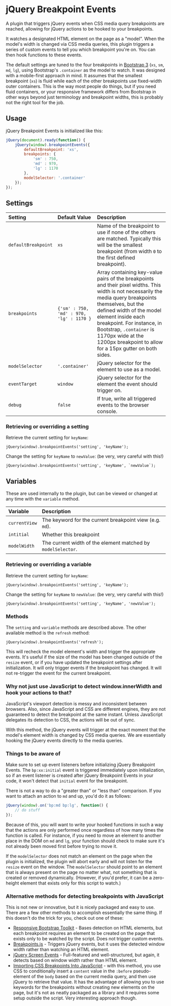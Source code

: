 # jQuery Breakpoint Events #

A plugin that triggers jQuery events when CSS media query breakpoints are reached, allowing for jQuery actions to be hooked to your breakpoints.

It watches a designated HTML element on the page as a "model". When the model's width is changed via CSS media queries, this plugin triggers a series of custom events to tell you which breakpoint you're on. You can then hook functions to these events.

The default settings are tuned to the four breakpoints in [Bootstrap 3](http://getbootstrap.com/) (`xs`, `sm`, `md`, `lg`), using Bootstrap's `.container` as the model to watch. It was designed with a mobile-first approach in mind. It assumes that the smallest breakpoint (`xs`) is fluid while each of the other breakpoints use fixed-width outer containers. This is the way most people do things, but if you need fluid containers, or your responsive framework differs from Bootstrap in other ways beyond just terminology and breakpoint widths, this is probably not the right tool for the job.

## Usage ##

jQuery Breakpoint Events is initialized like this:

```javascript
jQuery(document).ready(function() {
	jQuery(window).breakpointEvents({
		defaultBreakpoint: 'xs',
		breakpoints: {
			'sm' : 750,
			'md' : 970,
			'lg' : 1170
		},
		modelSelector: '.container'
	});
});
```

## Settings ##

| Setting             | Default Value    | Description
|:--------------------|:-----------|:------------
| `defaultBreakpoint` | `xs`       | Name of the breakpoint to use if none of the others are matched. Typically this will be the smallest breakpoint (from width `0` to the first defined breakpoint).
| `breakpoints`       | `{'sm' : 750, 'md' : 970, 'lg' : 1170 }` | Array containing key-value pairs of the breakpoints and their pixel widths. This width is not necessarily the media query breakpoints themselves, but the defined width of the model element inside each breakpoint. For instance, in Bootstrap, `.container` is 1170px wide at the 1200px breakpoint to allow for a 15px gutter on both sides.
| `modelSelector`     | `'.container'` | jQuery selector for the element to use as a model.
| `eventTarget`       | `window`   | jQuery selector for the element the event should trigger on.
| `debug`             | `false`      | If true, write all triggered events to the browser console.


### Retrieving or overriding a setting ###

Retrieve the current setting for `keyName`:

```jQuery(window).breakpointEvents('setting', 'keyName');```

Change the setting for `keyName` to `newValue`: (be very, very careful with this!)

```jQuery(window).breakpointEvents('setting', 'keyName', `newValue`);```

## Variables ##

These are used internally to the plugin, but can be viewed or changed at any time with the `variable` method.

| Variable            | Description
|:--------------------|:------------
| `currentView`       | The keyword for the current breakpoint view (e.g. `md`).
| `intitial`          | Whether this breakpoint 
| `modelWidth`        | The current width of the element matched by `modelSelector`.

### Retrieving or overriding a variable ###

Retrieve the current setting for `keyName`:

```jQuery(window).breakpointEvents('setting', 'keyName');```

Change the setting for `keyName` to `newValue`: (be very, very careful with this!)

```jQuery(window).breakpointEvents('setting', 'keyName', 'newValue');```

### Methods ###

The `setting` and `variable` methods are described above. The other available method is the `refresh` method:

```jQuery(window).breakpointEvents('refresh');```

This will recheck the model element's width and trigger the appropriate events. It's useful if the size of the model has been changed outside of the `resize` event, or if you have updated the breakpoint settings after initialization. It will only trigger events if the breakpoint has changed. It will not re-trigger the event for the current breakpoint.

### Why not just use JavaScript to detect window.innerWidth and hook your actions to that? ###

JavaScript's viewport detection is messy and inconsistent between browsers. Also, since JavaScript and CSS are different engines, they are not guaranteed to detect the breakpoint at the same instant. Unless JavaScript delegates its detection to CSS, the actions will be out of sync. 

With this method, the jQuery events will trigger at the exact moment that the model's element width is changed by CSS media queries. We are essentially hooking the jQuery events directly to the media queries.

### Things to be aware of ###

Make sure to set up event listeners before initializing jQuery Breakpoint Events. The `bp:xx:initial` event is triggered immediately upon initialization, so if an event listener is created after jQuery Breakpoint Events in your code, it won't detect that `initial` event for the breakpoint.

There is not a way to do a "greater than" or "less than" comparison. If you want to attach an action to `md` and up, you'd do it as follows:

```javascript
jQuery(window).on('bp:md bp:lg', function() { 
    // do stuff 
});
```

Because of this, you will want to write your hooked functions in such a way that the actions are only performed once regardless of how many times the function is called. For instance, if you need to move an element to another place in the DOM on `md` and `lg`, your function should check to make sure it's not already been moved first before trying to move it.

If the `modelSelector` does not match an element on the page when the plugin is initialized, the plugin will abort early and will not listen for the `resize` event on the window. The `modelSelector` should point to an element that is always present on the page no matter what, not something that is created or removed dynamically. (However, if you'd prefer, it can be a zero-height element that exists only for this script to watch.)

### Alternative methods for detecting breakpoints with JavaScript ###

This is not new or innovative, but it is nicely packaged and easy to use. There are a few other methods to accomplish essentially the same thing. If this doesn't do the trick for you, check out one of these:

 * [Responsive Bootstrap Toolkit](https://github.com/maciej-gurban/responsive-bootstrap-toolkit) - Bases detection on HTML elements, but each breakpoint requires an element to be created on the page that exists only to be watched by the script. Does not trigger custom events.
 * [Breakpoints.js](https://github.com/xoxco/breakpoints) - Triggers jQuery events, but it uses the detected window width rather than watching an HTML element.
 * [jQuery Screen Events](https://github.com/lunsdorf/jquery-screen-events) - Full-featured and well-structured, but again, it detects based on window width rather than HTML element.
 * [Importing CSS Breakpoints Into JavaScript](https://www.lullabot.com/articles/importing-css-breakpoints-into-javascript) - with this method, you use CSS to conditionally insert a `content` value in the `:before` pseudo-element of the `body` based on the current media query, and then use jQuery to retrieve that value. It has the advantage of allowing you to use keywords for the breakpoints without creating new elements on the page, but it's not as neatly packaged as a library and it requires some setup outside the script. Very interesting approach though.